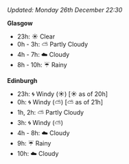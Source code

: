 *Updated: Monday 26th December 22:30*

**Glasgow**

* 23h: :sunny: Clear
* 0h - 3h: :partly_sunny: Partly Cloudy
* 4h - 7h: :cloud: Cloudy
* 8h - 10h: :umbrella: Rainy

**Edinburgh**

* 23h: :cyclone: Windy (:sunny:) [:sunny: as of 20h]
* 0h: :cyclone: Windy (:partly_sunny:) [:partly_sunny: as of 21h]
* 1h, 2h: :partly_sunny: Partly Cloudy
* 3h: :cyclone: Windy (:partly_sunny:)
* 4h - 8h: :cloud: Cloudy
* 9h: :umbrella: Rainy
* 10h: :cloud: Cloudy
